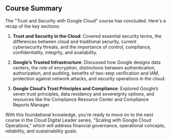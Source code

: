 ## Course Summary

The "Trust and Security with Google Cloud" course has concluded. Here's a recap of the key sections:

1. **Trust and Security in the Cloud**: Covered essential security terms, the differences between cloud and traditional security, current cybersecurity threats, and the importance of control, compliance, confidentiality, integrity, and availability.

2. **Google’s Trusted Infrastructure**: Discussed how Google designs data centers, the role of encryption, distinctions between authentication, authorization, and auditing, benefits of two-step verification and IAM, protection against network attacks, and security operations in the cloud.

3. **Google Cloud’s Trust Principles and Compliance**: Explored Google’s seven trust principles, data residency and sovereignty options, and resources like the Compliance Resource Center and Compliance Reports Manager.

With this foundational knowledge, you're ready to move on to the next course in the Cloud Digital Leader series, "Scaling with Google Cloud Operations," which will address financial governance, operational concepts, reliability, and sustainability goals.